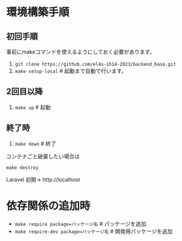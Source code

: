 # 環境構築手順

## 初回手順

事前にmakeコマンドを使えるようにしておく必要があります。

1. `git clone https://github.com/el4s-ih14-2023/backend_base.git`
2. `make setup-local` # 起動まで自動で行います。

## 2回目以降

1. `make up` # 起動

## 終了時

1. `make down` # 終了

コンテナごと破棄したい場合は

`make destroy`

Laravel 初期-> http://localhost 

# 依存関係の追加時

- `make require package=パッケージ名` # パッケージを追加
- `make require-dev package=パッケージ名` # 開発用パッケージを追加

